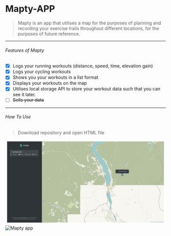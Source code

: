 # Mapty-APP

> Mapty is an app that utilises a map for the purposes of planning and recording your exercise trails throughout different locations, for the purposes of future reference.

---

###### Features of Mapty

- [x] Logs your running workouts (distance, speed, time, elevation gain)
- [x] Logs your cycling workouts
- [x] Shows you your workouts in a list format
- [x] Displays your workouts on the map
- [x] Utilises local storage API to store your workout data such that you can see it later.
- [ ] ~~Sells your data~~

---

###### How To Use

> Download repository and open HTML file

![Mapty app](Images/1.png)
![Mapty app](Images/2.png)
